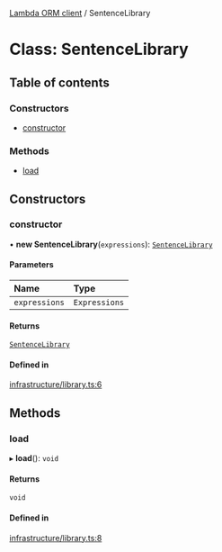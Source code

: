 [Lambda ORM client](../README.md) / SentenceLibrary

# Class: SentenceLibrary

## Table of contents

### Constructors

- [constructor](SentenceLibrary.md#constructor)

### Methods

- [load](SentenceLibrary.md#load)

## Constructors

### constructor

• **new SentenceLibrary**(`expressions`): [`SentenceLibrary`](SentenceLibrary.md)

#### Parameters

| Name | Type |
| :------ | :------ |
| `expressions` | `Expressions` |

#### Returns

[`SentenceLibrary`](SentenceLibrary.md)

#### Defined in

[infrastructure/library.ts:6](https://github.com/FlavioLionelRita/lambdaorm-client-node/blob/216c8a0/src/lib/infrastructure/library.ts#L6)

## Methods

### load

▸ **load**(): `void`

#### Returns

`void`

#### Defined in

[infrastructure/library.ts:8](https://github.com/FlavioLionelRita/lambdaorm-client-node/blob/216c8a0/src/lib/infrastructure/library.ts#L8)
